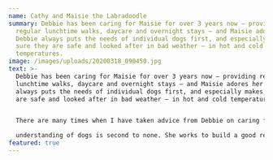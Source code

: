 ```yaml
---
name: Cathy and Maisie the Labradoodle
summary: Debbie has been caring for Maisie for over 3 years now – providing
  regular lunchtime walks, daycare and overnight stays – and Maisie adores her!
  Debbie always puts the needs of individual dogs first, and especially makes
  sure they are safe and looked after in bad weather – in hot and cold
  temperatures.
image: /images/uploads/20200318_090450.jpg
text: >-
  Debbie has been caring for Maisie for over 3 years now – providing regular
  lunchtime walks, daycare and overnight stays – and Maisie adores her! Debbie
  always puts the needs of individual dogs first, and especially makes sure they
  are safe and looked after in bad weather – in hot and cold temperatures.


  There are many times when I have taken advice from Debbie on caring for my dog – her knowledge and

  understanding of dogs is second to none. She works to build a good relationship with each of the dogs in her care and they clearly respond to that. A lovely lady – I thoroughly recommend Debbie to anyone looking to trust someone with their dog."
featured: true
---
```

